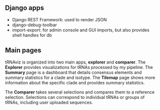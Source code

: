 

## Django apps

- Django REST Framework: used to render JSON
- django-debug-toolbar
- import-export: for admin console and GUI imports, but also provides shell handles for db


## Main pages

tRNAviz is organized into two main apps, **explorer** and **comparer**. The **Explorer** provides visualizations for tRNAs processed by my pipeline. The **Summary** page is a dashboard that details consensus elements and summary statistics for a clade and isotype. The **Tilemap** page shows more information about the specific clade and provides summary statistics.

The **Comparer** takes several selections and compares them to a reference selection. Selections can correspond to individual tRNAs or groups of tRNAs, including user uploaded sequences.


